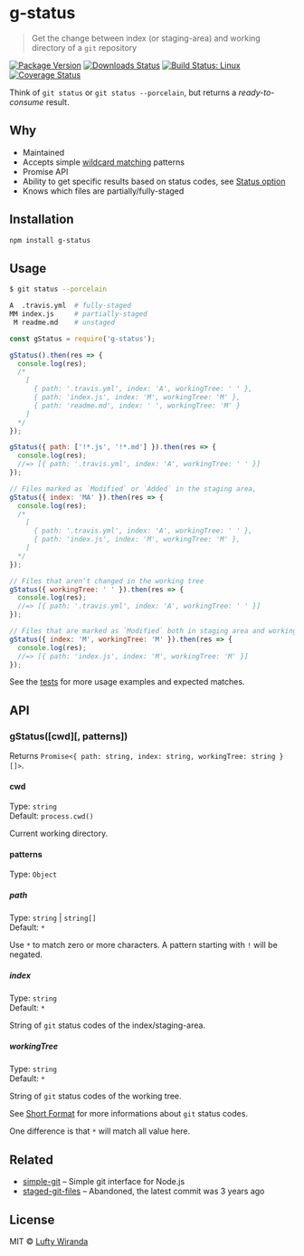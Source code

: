 # g-status

> Get the change between index (or staging-area) and working directory of a `git` repository

[![Package Version](https://img.shields.io/npm/v/g-status.svg?style=flat-square)](https://www.npmjs.com/package/g-status)
[![Downloads Status](https://img.shields.io/npm/dm/g-status.svg?style=flat-square)](https://npm-stat.com/charts.html?package=g-status&from=2016-04-01)
[![Build Status: Linux](https://img.shields.io/travis/luftywiranda13/g-status/master.svg?style=flat-square)](https://travis-ci.org/luftywiranda13/g-status)
[![Coverage Status](https://img.shields.io/codecov/c/github/luftywiranda13/g-status/master.svg?style=flat-square)](https://codecov.io/gh/luftywiranda13/g-status)

Think of `git status` or `git status --porcelain`, but returns a _ready-to-consume_ result.

## Why

* Maintained
* Accepts simple [wildcard matching](https://github.com/sindresorhus/matcher) patterns
* Promise API
* Ability to get specific results based on status codes, see [Status option](#status)
* Knows which files are partially/fully-staged

## Installation

```sh
npm install g-status
```

## Usage

```sh
$ git status --porcelain

A  .travis.yml  # fully-staged
MM index.js     # partially-staged
 M readme.md    # unstaged
```

```js
const gStatus = require('g-status');

gStatus().then(res => {
  console.log(res);
  /*
    [
      { path: '.travis.yml', index: 'A', workingTree: ' ' },
      { path: 'index.js', index: 'M', workingTree: 'M' },
      { path: 'readme.md', index: ' ', workingTree: 'M' }
    ]
  */
});

gStatus({ path: ['!*.js', '!*.md'] }).then(res => {
  console.log(res);
  //=> [{ path: '.travis.yml', index: 'A', workingTree: ' ' }]
});

// Files marked as `Modified` or `Added` in the staging area,
gStatus({ index: 'MA' }).then(res => {
  console.log(res);
  /*
    [
      { path: '.travis.yml', index: 'A', workingTree: ' ' },
      { path: 'index.js', index: 'M', workingTree: 'M' },
    ]
  */
});

// Files that arenʼt changed in the working tree
gStatus({ workingTree: ' ' }).then(res => {
  console.log(res);
  //=> [{ path: '.travis.yml', index: 'A', workingTree: ' ' }]
});

// Files that are marked as `Modified` both in staging area and working tree
gStatus({ index: 'M', workingTree: 'M' }).then(res => {
  console.log(res);
  //=> [{ path: 'index.js', index: 'M', workingTree: 'M' }]
});
```

See the [tests](https://github.com/luftywiranda13/g-status/blob/master/test.js) for more usage examples and expected matches.

## API

### gStatus([cwd][, patterns])

Returns `Promise<{ path: string, index: string, workingTree: string }[]>`.

#### cwd

Type: `string`<br />
Default: `process.cwd()`

Current working directory.

#### patterns

Type: `Object`

##### path

Type: `string` | `string[]`<br />
Default: `*`

Use `*` to match zero or more characters. A pattern starting with `!` will be negated.

##### index

Type: `string`<br />
Default: `*`

String of `git` status codes of the index/staging-area.

##### workingTree

Type: `string`<br />
Default: `*`

String of `git` status codes of the working tree.

See [Short Format](https://git-scm.com/docs/git-status#_short_format) for more informations about `git` status codes.

One difference is that `*` will match all value here.

## Related

* [simple-git](https://github.com/steveukx/git-js) – Simple git interface for Node.js
* [staged-git-files](https://github.com/mcwhittemore/staged-git-files) – Abandoned, the latest commit was 3 years ago

## License

MIT &copy; [Lufty Wiranda](https://www.luftywiranda.com)
